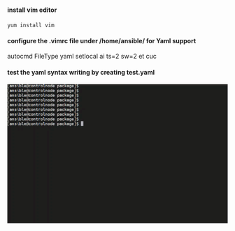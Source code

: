 <h4> install vim editor </h4>
 
    yum install vim 

<h4> configure the .vimrc file under /home/ansible/ for Yaml support </h4>

  autocmd FileType yaml setlocal ai ts=2 sw=2 et cuc

<h4> test the yaml syntax writing by creating test.yaml </h4>


![image](https://github.com/vijayendrar/devsecops/blob/main/Ansible/images/syntax.gif)
